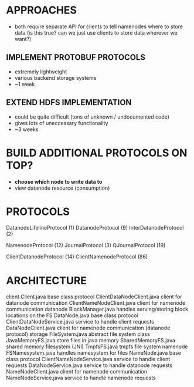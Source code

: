 # APPROACHES
- both require separate API for clients to tell namenodes where to store data
    (is this true? can we just use clients to store data wherever we want?)
## IMPLEMENT PROTOBUF PROTOCOLS
- extremely lightweight
- various backend storage systems
- ~1 week
## EXTEND HDFS IMPLEMENTATION
- could be quite difficult (tons of unknown / undocumented code)
- gives lots of uneccessary functionality
- ~3 weeks

# BUILD ADDITIONAL PROTOCOLS ON TOP?
- **choose which node to write data to**
- view datanode resource (consumption)

# PROTOCOLS
DatanodeLifelineProtocol (1)
DatanodeProtocol (9)
InterDatanodeProtocol (2)

NamenodeProtocol (12)
JournalProtocol (3)
QJournalProtocol (19)

ClientDatanodeProtocol (14)
ClientNamenodeProtocol (86)

# ARCHITECTURE
client
    Client.java                         base class
    protocol
        ClientDataNodeClient.java       client for datanode communication
        ClientNameNodeClient.java       client for namenode communication
datanode
    BlockManager.java                   handles serving/storing block locations on the FS
    DataNode.java                       base class
    protocol
        ClientDataNodeService.java      service to handle client requests
        DataNodeClient.java             client for namenode communication (datanode protocol)
    storage
        FileSystem.java                 abstract file system class
        JavaMemoryFS.java               store files in java memory
        SharedMemoryFS.java             shared memory filesystem (JNI)
        TmpfsFS.java                    tmpfs file system
namenode
    FSNamesystem.java                   handles namesystem for files
    NameNode.java                       base class
    protocol
        ClientNameNodeService.java      service to handle client requests
        DataNodeService.java            service to handle datanode requests
        NameNodeClient.java             client for namenode communication
        NameNodeService.java            service to handle namenode requests
